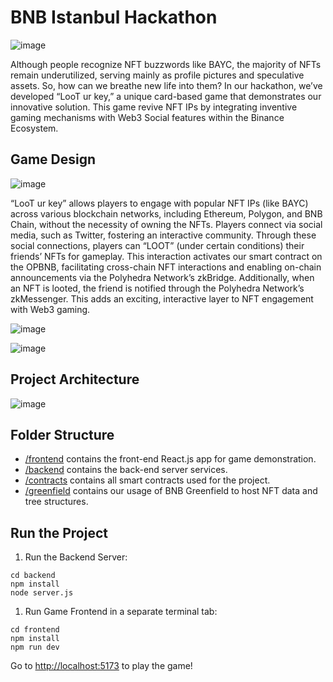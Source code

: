 # BNB Istanbul Hackathon

![image](https://github.com/ZeroX-Games/bnb-hackathon/assets/131199919/04aeeaa2-37ac-4653-af9f-4ecb61103810)

Although people recognize NFT buzzwords like BAYC, the majority of NFTs remain underutilized, serving mainly as profile pictures and speculative assets. So, how can we breathe new life into them? In our hackathon, we’ve developed “LooT ur key,” a unique card-based game that demonstrates our innovative solution. This game revive NFT IPs by integrating inventive gaming mechanisms with Web3 Social features within the Binance Ecosystem.

## Game Design

![image](https://github.com/ZeroX-Games/bnb-hackathon/assets/131199919/f285d997-4085-49d9-b765-574295f81f5f)

“LooT ur key” allows players to engage with popular NFT IPs (like BAYC) across various blockchain networks, including Ethereum, Polygon, and BNB Chain, without the necessity of owning the NFTs. Players connect via social media, such as Twitter, fostering an interactive community. Through these social connections, players can “LOOT” (under certain conditions) their friends’ NFTs for gameplay. This interaction activates our smart contract on the OPBNB, facilitating cross-chain NFT interactions and enabling on-chain announcements via the Polyhedra Network’s zkBridge. Additionally, when an NFT is looted, the friend is notified through the Polyhedra Network’s zkMessenger. This adds an exciting, interactive layer to NFT engagement with Web3 gaming.

![image](https://github.com/ZeroX-Games/bnb-hackathon/assets/131199919/e8fbb28f-7763-4a73-a3cf-85eff9a386e1)

![image](https://github.com/ZeroX-Games/bnb-hackathon/assets/131199919/2fdf298f-5aa4-441a-b09a-c0c2c1c7184c)

## Project Architecture

![image](https://github.com/ZeroX-Games/bnb-hackathon/assets/131199919/df570301-f17e-491f-ab51-76fc1cf68b24)

## Folder Structure

- [/frontend](/frontend) contains the front-end React.js app for game demonstration.
- [/backend](/backend) contains the back-end server services.
- [/contracts](/contracts) contains all smart contracts used for the project.
- [/greenfield](/greenfield) contains our usage of BNB Greenfield to host NFT data and tree structures.

## Run the Project

1. Run the Backend Server:

```
cd backend
npm install
node server.js
```

1. Run Game Frontend in a separate terminal tab:

```
cd frontend
npm install
npm run dev
```

Go to [http://localhost:5173](http://localhost:5173/) to play the game!

